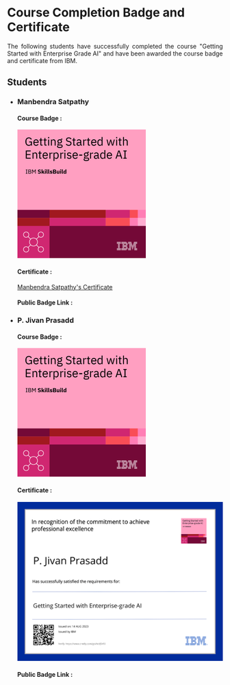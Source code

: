 # Course Completion Badge and Certificate

<p align="justify">The following students have successfully completed the course "Getting Started with Enterprise Grade AI" and have been awarded the course badge and certificate from IBM.

<h2>Students</h2>
    <ul>
        <li>
            <h3>Manbendra Satpathy</h3>
            <h4>Course Badge : </h4>
            <img src="./Badge/getting-started-with-enterprise-grade-ai.png" alt="Manbendra's Course Badge" width="300" height="300">
            <h4>Certificate : </h4>
            <a href="./Certificate/Getting_Started_with_Enterprise_grade_AI_Badge_2023_Manbendra_Satpathy.pdf" target="_blank">Manbendra Satpathy's Certificate</a>
            <h4>Public Badge Link : </h4>
            <a href="https://example.com/john-doe-badge-link" target="_blank"></a>
        </li>
        <li>
            <h3>P. Jivan Prasadd</h3>
            <h4>Course Badge : </h4>
            <img src="./Badge/getting-started-with-enterprise-grade-ai.png" alt="Jivan's Course Badge" width="300" height="300">
            <h4>Certificate : </h4>
            <img src="./Certificate/Getting_Started_with_Enterprise_grade_AI_Badge_2023_P_Jivan_Prasadd.pdf" alt="Jivan's Certificate">
            <h4>Public Badge Link : </h4>
            <a href="https://example.com/jane-smith-badge-link" target="_blank"></a>
        </li>
    </ul>


